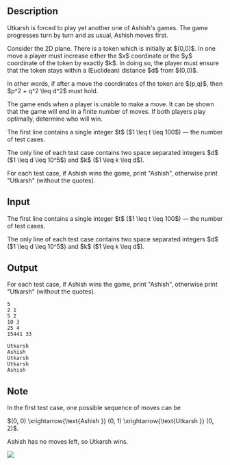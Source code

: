## Description

<div><p>Utkarsh is forced to play yet another one of Ashish's games. The game progresses turn by turn and as usual, Ashish moves <span class="tex-font-style-bf">first</span>.</p><p>Consider the 2D plane. There is a token which is initially at <span class="tex-font-style-bf">$(0,0)$</span>. In one move a player must increase either the $x$ coordinate or the $y$ coordinate of the token by <span class="tex-font-style-bf">exactly</span> $k$. In doing so, the player must ensure that the token stays within a (Euclidean) distance $d$ from $(0,0)$.</p><p>In other words, if after a move the coordinates of the token are $(p,q)$, then $p^2 + q^2 \leq d^2$ must hold.</p><p>The game ends when a player is unable to make a move. It can be shown that the game will end in a finite number of moves. If both players play optimally, determine who will win.</p></div><div class="input-specification"><p>The first line contains a single integer $t$ ($1 \leq t \leq 100$)&nbsp;— the number of test cases.</p><p>The only line of each test case contains two space separated integers $d$ ($1 \leq d \leq 10^5$) and $k$ ($1 \leq k \leq d$).</p></div><div class="output-specification"><p>For each test case, if Ashish wins the game, print "<span class="tex-font-style-tt">Ashish</span>", otherwise print "<span class="tex-font-style-tt">Utkarsh</span>" (without the quotes).</p></div>

## Input

<p>The first line contains a single integer $t$ ($1 \leq t \leq 100$)&nbsp;— the number of test cases.</p><p>The only line of each test case contains two space separated integers $d$ ($1 \leq d \leq 10^5$) and $k$ ($1 \leq k \leq d$).</p>

## Output

<p>For each test case, if Ashish wins the game, print "<span class="tex-font-style-tt">Ashish</span>", otherwise print "<span class="tex-font-style-tt">Utkarsh</span>" (without the quotes).</p>





```input1
5
2 1
5 2
10 3
25 4
15441 33
```




```output1
Utkarsh
Ashish
Utkarsh
Utkarsh
Ashish
```



## Note

<p>In the first test case, one possible sequence of moves can be</p><p>$(0, 0) \xrightarrow{\text{Ashish }} (0, 1) \xrightarrow{\text{Utkarsh }} (0, 2)$.</p><p>Ashish has no moves left, so Utkarsh wins.</p><p><img class="tex-graphics" src="file://bDMLz9Fz.png" style="max-width: 100.0%;max-height: 100.0%;"></p>
